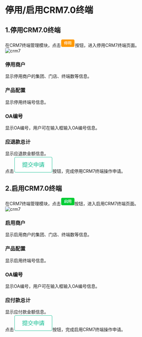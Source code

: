 # 停用/启用CRM7.0终端

## 1.停用CRM7.0终端
在CRM7终端管理模块，点击![crm7](picture\\CRM7\\60.png)按钮，进入停用CRM7终端页面。   
![crm7](picture\\CRM7\\62.png=500-)  
### 停用商户
显示停用商户的集团、门店、终端数等信息。
### 产品配置
显示停用终端号信息。
### OA编号
显示OA编号，用户可在输入框输入OA编号信息。
### 应退款总计
显示应退款金额信息。  
点击![crm7](picture\\CRM7\\61.png)按钮，完成停用CRM7终端操作申请。  

## 2.启用CRM7.0终端
在CRM7终端管理模块，点击![crm7](picture\\CRM7\\63.png)按钮，进入启用CRM7终端页面。     
![crm7](picture\\CRM7\\65.png=500-)    
### 启用商户
显示启用商户的集团、门店、终端数等信息。
### 产品配置
显示启用终端号信息。
### OA编号
显示OA编号，用户可在输入框输入OA编号信息。
### 应付款总计
显示应付款金额信息。  
点击![crm7](picture\\CRM7\\64.png)按钮，完成启用CRM7终端操作申请。  